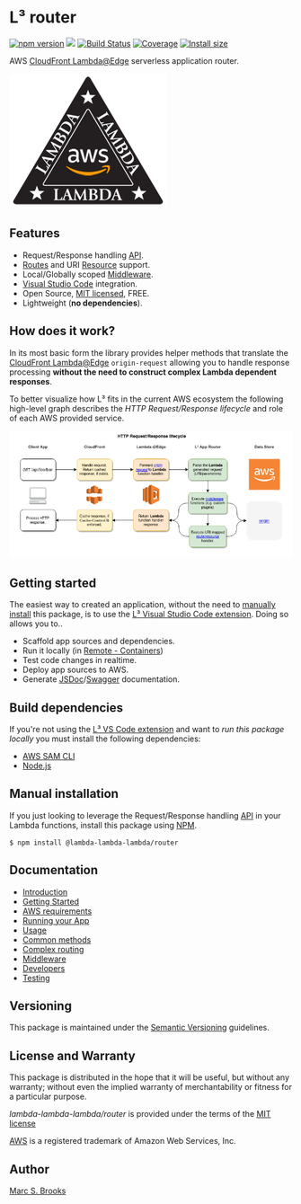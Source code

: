 # L³ router

[![npm version](https://badge.fury.io/js/@lambda-lambda-lambda%2Frouter.svg)](https://badge.fury.io/js/@lambda-lambda-lambda%2Frouter) [![](https://img.shields.io/npm/dm/@lambda-lambda-lambda/router.svg)](https://www.npmjs.com/package/@lambda-lambda-lambda/router) [![Build Status](https://img.shields.io/github/actions/workflow/status/lambda-lambda-lambda/router/.github%2Fworkflows%2Fci.yml)](https://github.com/lambda-lambda-lambda/router/actions) [![Coverage](https://coveralls.io/repos/lambda-lambda-lambda/router/badge.svg?branch=master)](https://coveralls.io/r/lambda-lambda-lambda/router?branch=master) [![Install size](https://packagephobia.com/badge?p=@lambda-lambda-lambda/router)](https://packagephobia.com/result?p=@lambda-lambda-lambda/router)

AWS [CloudFront Lambda@Edge](https://docs.aws.amazon.com/lambda/latest/dg/lambda-edge.html) serverless application router.

![lambda-lambda-lambda](https://raw.githubusercontent.com/lambda-lambda-lambda/router/master/package.png)

## Features

- Request/Response handling [API](https://github.com/lambda-lambda-lambda/manual/blob/master/CommonMethods.md).
- [Routes](https://github.com/lambda-lambda-lambda/manual/blob/master/ComplexRouting.md#route-handler) and URI [Resource](https://github.com/lambda-lambda-lambda/manual/blob/master/ComplexRouting.md#resource-handler) support.
- Local/Globally scoped [Middleware](https://github.com/lambda-lambda-lambda/manual/blob/master/Middleware.md#scope).
- [Visual Studio Code](https://code.visualstudio.com) integration.
- Open Source, [MIT licensed](https://github.com/lambda-lambda-lambda/router/blob/master/LICENSE), FREE.
- Lightweight (**no dependencies**).

## How does it work?

In its most basic form the library provides helper methods that translate the [CloudFront Lambda@Edge](https://docs.aws.amazon.com/lambda/latest/dg/lambda-edge.html) `origin-request` allowing you to handle response processing **without the need to construct complex Lambda dependent responses**.

To better visualize how L³ fits in the current AWS ecosystem the following high-level graph describes the _HTTP Request/Response lifecycle_ and role of each AWS provided service.

![HTTP Request/Response lifecycle](https://raw.githubusercontent.com/lambda-lambda-lambda/manual/master/images/Request-Response-Lifecycle.png)

## Getting started

The easiest way to created an application, without the need to [manually install](#manual-installation) this package, is to use the [L³ Visual Studio Code extension](https://marketplace.visualstudio.com/items?itemName=Nuxy.vscode-lambda-lambda-lambda). Doing so allows you to..

- Scaffold app sources and dependencies.
- Run it locally (in [Remote - Containers](https://marketplace.visualstudio.com/items?itemName=ms-vscode-remote.remote-containers))
- Test code changes in realtime.
- Deploy app sources to AWS.
- Generate [JSDoc](https://jsdoc.app)/[Swagger](https://swagger.io) documentation.

## Build dependencies

If you're not using the [L³ VS Code extension](https://marketplace.visualstudio.com/items?itemName=Nuxy.vscode-lambda-lambda-lambda) and want to _run this package locally_ you must install the following dependencies:

- [AWS SAM CLI](https://docs.aws.amazon.com/serverless-application-model/latest/developerguide/serverless-sam-cli-install.html)
- [Node.js](https://nodejs.org)

## Manual installation

If you just looking to leverage the Request/Response handling [API](CommonMethods.md) in your Lambda functions, install this package using [NPM](https://npmjs.com).

    $ npm install @lambda-lambda-lambda/router

## Documentation

- [Introduction](https://github.com/lambda-lambda-lambda/manual/blob/master/Introduction.md)
- [Getting Started](https://github.com/lambda-lambda-lambda/manual/blob/master/GettingStarted.md)
- [AWS requirements](https://github.com/lambda-lambda-lambda/manual/blob/master/AWSRequirements.md)
- [Running your App](https://github.com/lambda-lambda-lambda/manual/blob/master/RunningYourApp.md)
- [Usage](https://github.com/lambda-lambda-lambda/manual/blob/master/Usage.md)
- [Common methods](https://github.com/lambda-lambda-lambda/manual/blob/master/CommonMethods.md)
- [Complex routing](https://github.com/lambda-lambda-lambda/manual/blob/master/ComplexRouting.md)
- [Middleware](https://github.com/lambda-lambda-lambda/manual/blob/master/Middleware.md)
- [Developers](https://github.com/lambda-lambda-lambda/manual/blob/master/Developers.md)
- [Testing](https://github.com/lambda-lambda-lambda/manual/blob/master/Testing.md)

## Versioning

This package is maintained under the [Semantic Versioning](https://semver.org) guidelines.

## License and Warranty

This package is distributed in the hope that it will be useful, but without any warranty; without even the implied warranty of merchantability or fitness for a particular purpose.

_lambda-lambda-lambda/router_ is provided under the terms of the [MIT license](http://www.opensource.org/licenses/mit-license.php)

[AWS](https://aws.amazon.com) is a registered trademark of Amazon Web Services, Inc.

## Author

[Marc S. Brooks](https://github.com/nuxy)
